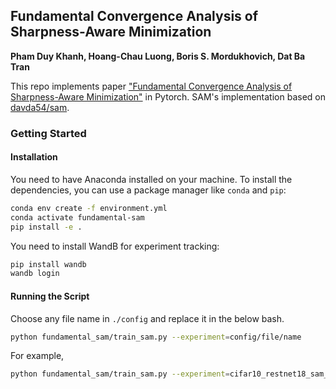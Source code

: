 ## Fundamental Convergence Analysis of Sharpness-Aware Minimization

**Pham Duy Khanh, Hoang-Chau Luong, Boris S. Mordukhovich, Dat Ba Tran**

This repo implements paper ["Fundamental Convergence Analysis of Sharpness-Aware Minimization"](https://arxiv.org/pdf/2401.08060.pdf) in Pytorch. SAM's implementation based on [davda54/sam](https://github.com/davda54/sam).

### Getting Started

#### Installation

You need to have Anaconda installed on your machine. To install the dependencies, you can use a package manager like `conda` and `pip`:

```bash
conda env create -f environment.yml
conda activate fundamental-sam
pip install -e .
```

You need to install WandB for experiment tracking:

```bash
pip install wandb
wandb login
```

#### Running the Script

Choose any file name in `./config` and replace it in the below bash.

```bash
python fundamental_sam/train_sam.py --experiment=config/file/name
```

For example, 
```bash
python fundamental_sam/train_sam.py --experiment=cifar10_restnet18_sam_cosine
```
